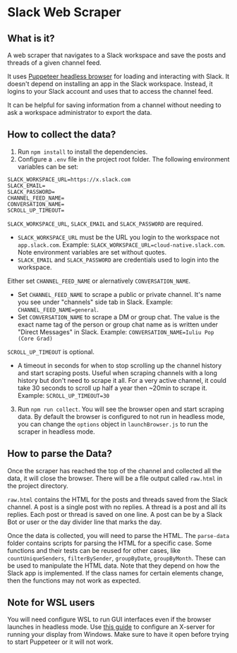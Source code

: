 # Slack Web Scraper

## What is it?

A web scraper that navigates to a Slack workspace and save the posts and threads of a given channel feed.

It uses [Puppeteer headless browser](https://puppeteer.github.io/puppeteer/) for loading and interacting with Slack. It doesn't depend on installing an app in the Slack workspace. Instead, it logins to your Slack account and uses that to access the channel feed.

It can be helpful for saving information from a channel without needing to ask a workspace administrator to export the data.

## How to collect the data?

1. Run `npm install` to install the dependencies.
2. Configure a `.env` file in the project root folder. The following environment variables can be set:

```
SLACK_WORKSPACE_URL=https://x.slack.com
SLACK_EMAIL=
SLACK_PASSWORD=
CHANNEL_FEED_NAME=
CONVERSATION_NAME=
SCROLL_UP_TIMEOUT=
```

`SLACK_WORKSPACE_URL`, `SLACK_EMAIL` and `SLACK_PASSWORD` are required.

- `SLACK_WORKSPACE_URL` must be the URL you login to the workspace not `app.slack.com`. Example: `SLACK_WORKSPACE_URL=cloud-native.slack.com`. Note environment variables are set without quotes.
- `SLACK_EMAIL` and `SLACK_PASSWORD` are credentials used to login into the workspace.

Either set `CHANNEL_FEED_NAME` or alernatively `CONVERSATION_NAME`.

- Set `CHANNEL_FEED_NAME` to scrape a public or private channel. It's name you see under "channels" side tab in Slack. Example: `CHANNEL_FEED_NAME=general`.
- Set `CONVERSATION_NAME` to scrape a DM or group chat. The value is the exact name tag of the person or group chat name as is written under "Direct Messages" in Slack. Example: `CONVERSATION_NAME=Iuliu Pop (Core Grad)`

`SCROLL_UP_TIMEOUT` is optional.

- A timeout in seconds for when to stop scrolling up the channel history and start scraping posts. Useful when scraping channels with a long history but don't need to scrape it all. For a very active channel, it could take 30 seconds to scroll up half a year then ~20min to scrape it. Example: `SCROLL_UP_TIMEOUT=30`

3. Run `npm run collect`. You will see the browser open and start scraping data. By default the browser is configured to not run in headless mode, you can change the `options` object in `launchBrowser.js` to run the scraper in headless mode.

## How to parse the Data?

Once the scraper has reached the top of the channel and collected all the data, it will close the browser. There will be a file output called `raw.html` in the project directory.

`raw.html` contains the HTML for the posts and threads saved from the Slack channel. A post is a single post with no replies. A thread is a post and all its replies. Each post or thread is saved on one line. A post can be by a Slack Bot or user or the day divider line that marks the day.

Once the data is collected, you will need to parse the HTML. The `parse-data` folder contains scripts for parsing the HTML for a specific case. Some functions and their tests can be reused for other cases, like `countUniqueSenders`, `filterBySender`, `groupByDate`, `groupByMonth`. These can be used to manipulate the HTML data. Note that they depend on how the Slack app is implemented. If the class names for certain elements change, then the functions may not work as expected.

## Note for WSL users

You will need configure WSL to run GUI interfaces even if the browser launches in headless mode. Use [this guide](https://nickymeuleman.netlify.app/blog/gui-on-wsl2-cypress) to configure an X-server for running your display from Windows. Make sure to have it open before trying to start Puppeteer or it will not work.
